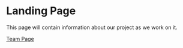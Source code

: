 # Landing Page
This page will contain information about our project as we work on it.

[Team Page](/admin/team.md)